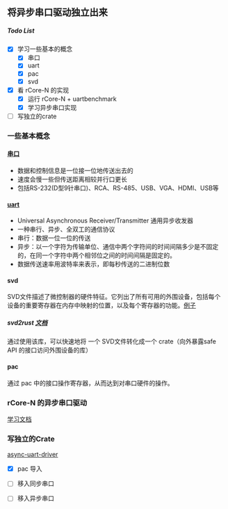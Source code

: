 ## 将异步串口驱动独立出来

##### Todo List

+ [x] 学习一些基本的概念
    + [x] 串口
    + [x] uart
    + [x] pac
    + [x] svd
+ [x] 看 rCore-N 的实现
    + [x] 运行 rCore-N + uartbenchmark
    + [x] 学习异步串口实现
+ [ ] 写独立的crate

### 一些基本概念

#### [串口](https://blog.csdn.net/fuhanghang/article/details/123274451)

+ 数据和控制信息是一位接一位地传送出去的
+ 速度会慢一些但传送距离相较并行口更长
+ 包括RS-232(D型9针串口)、RCA、RS-485、USB、VGA、HDMI、USB等

#### [uart](https://zhuanlan.zhihu.com/p/150504364)

+ Universal Asynchronous Receiver/Transmitter 通用异步收发器
+ 一种串行、异步、全双工的通信协议
+ 串行：数据一位一位的传送
+ 异步：以一个字符为传输单位、通信中两个字符间的时间间隔多少是不固定的，在同一个字符中两个相邻位之间的时间间隔是固定的。
+ 数据传送速率用波特率来表示，即每秒传送的二进制位数

#### svd

SVD文件描述了微控制器的硬件特征。它列出了所有可用的外围设备，包括每个设备的重要寄存器在内存中映射的位置，以及每个寄存器的功能。[例子](https://github.com/duskmoon314/rCore-N/blob/41796b85015a3e3080302270f9ab768827dd1426/pac/qemu-pac/qemu-16550.svd)

##### svd2rust [文档](https://docs.rs/svd2rust/latest/svd2rust/index.html)

通过使用该库，可以快速地将 一个 SVD文件转化成一个 crate（向外暴露safe API 的接口访问外围设备的库）

#### pac

通过 pac 中的接口操作寄存器，从而达到对串口硬件的操作。



### rCore-N 的异步串口驱动

[学习文档](../rCore-N.md) 



### 写独立的Crate   

[async-uart-driver](https://github.com/BITcyman/async-uart-driver/tree/main)

+ [x] pac 导入
+ [ ] 移入同步串口
+ [ ] 移入异步串口

